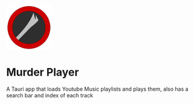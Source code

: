 <img style="margin: auto;" src="src-tauri/icons/icon.png">

# Murder Player
A Tauri app that loads Youtube Music playlists and plays them, also has a search bar and index of each track
